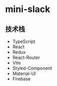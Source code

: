 # mini-slack

## 技术栈

- TypeScript
- React
- Redux
- React-Router
- Vite
- Styled-Component
- Material-UI
- Firebase
